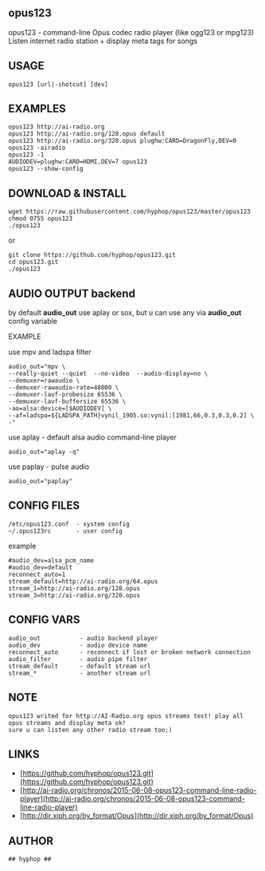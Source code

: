 ## opus123

opus123 - command-line Opus codec radio player (like ogg123 or mpg123)
Listen internet radio station + display meta tags for songs

## USAGE

    opus123 [url|-shotcut] [dev]

## EXAMPLES

    opus123 http://ai-radio.org
    opus123 http://ai-radio.org/128.opus default
    opus123 http://ai-radio.org/320.opus plughw:CARD=DragonFly,DEV=0
    opus123 -airadio
    opus123 -1
    AUDIODEV=plughw:CARD=HDMI,DEV=7 opus123
    opus123 --show-config

## DOWNLOAD & INSTALL

    wget https://raw.githubusercontent.com/hyphop/opus123/master/opus123
    chmod 0755 opus123 
    ./opus123 

or 

    git clone https://github.com/hyphop/opus123.git
    cd opus123.git
    ./opus123
    

## AUDIO OUTPUT backend
    
by default **audio_out** use aplay or sox, but u can use any via **audio_out** config variable 

EXAMPLE

use mpv and ladspa filter 

    audio_out="mpv \
    --really-quiet --quiet  --no-video  --audio-display=no \
    --demuxer=rawaudio \
    --demuxer-rawaudio-rate=48000 \
    --demuxer-lavf-probesize 65536 \
    --demuxer-lavf-buffersize 65536 \
    -ao=alsa:device=[$AUDIODEV] \
    --af=ladspa=${LADSPA_PATH}vynil_1905.so:vynil:[1981,66,0.3,0.3,0.2] \
    -"

use aplay - default alsa audio command-line player

    audio_out="aplay -q"

use paplay - pulse audio

    audio_out="paplay"

## CONFIG FILES

    /etc/opus123.conf  - system config
    ~/.opus123rc       - user config

example

    #audio_dev=alsa_pcm_name
    #audio_dev=default
    reconnect_auto=1
    stream_default=http://ai-radio.org/64.opus
    stream_1=http://ai-radio.org/128.opus
    stream_3=http://ai-radio.org/320.opus

## CONFIG VARS

    audio_out           - audio backend player
    audio_dev           - audio device name
    reconnect_auto      - reconnect if lost or broken network connection
    audio_filter        - audio pipe filter 
    stream_default      - default stream url
    stream_*            - another stream url


## NOTE

    opus123 writed for http://AI-Radio.org opus streams test! play all opus streams and display meta ok!
    sure u can listen any other radio stream too;)

## LINKS

* [https://github.com/hyphop/opus123.git](https://github.com/hyphop/opus123.git)
* [http://ai-radio.org/chronos/2015-06-08-opus123-command-line-radio-player](http://ai-radio.org/chronos/2015-06-08-opus123-command-line-radio-player)
* [http://dir.xiph.org/by_format/Opus](http://dir.xiph.org/by_format/Opus)

## AUTHOR 

    ## hyphop ##
